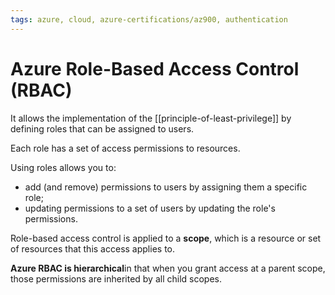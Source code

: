 ```yaml
---
tags: azure, cloud, azure-certifications/az900, authentication
---
```


# Azure Role-Based Access Control (RBAC)

It allows the implementation of the [[principle-of-least-privilege]] by defining roles that can be assigned to users.

Each role has a set of access permissions to resources.

Using roles allows you to:

- add (and remove) permissions to users by assigning them a specific role;
- updating permissions to a set of users by updating the role's permissions.

Role-based access control is applied to a **scope**, which is a resource or set of resources that this access applies to.

**Azure RBAC is hierarchical**in that when you grant access at a parent scope, those permissions are inherited by all child scopes.
